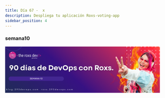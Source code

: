 ```yaml
---
title: Día 67 -  x
description: Despliega tu aplicación Roxs-voting-app
sidebar_position: 4
---
```


### semana10
![](../../static/images/banner/10.png)
